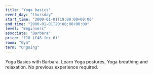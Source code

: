 ```yaml
---
title: "Yoga basics"
event_day: "thursday"
start_time: "2000-01-01T19:00:00+00:00"
end_time: "2000-01-01T20:00:00+00:00"
level: "Beginners"
associate: "Barbara"
price: "£10 (£48 for 6)"
room: "Gym"
term: "Ongoing"
---
```


Yoga Basics with Barbara. Learn Yoga postures, Yoga breathing and relaxation. No previous experience required. 